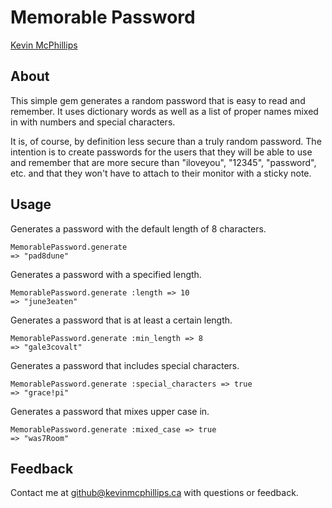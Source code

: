 # Memorable Password

[Kevin McPhillips](mailto:github@kevinmcphillips.ca)


## About

This simple gem generates a random password that is easy to read and remember. It uses dictionary words as well as a list of proper names mixed in with numbers and special characters.

It is, of course, by definition less secure than a truly random password. The intention is to create passwords for the users that they will be able to use and remember that are more secure than "iloveyou", "12345", "password", etc. and that they won't have to attach to their monitor with a sticky note.


## Usage

Generates a password with the default length of 8 characters.

    MemorablePassword.generate
    => "pad8dune"

Generates a password with a specified length.

    MemorablePassword.generate :length => 10
    => "june3eaten"

Generates a password that is at least a certain length.

    MemorablePassword.generate :min_length => 8
    => "gale3covalt"

Generates a password that includes special characters.

    MemorablePassword.generate :special_characters => true
    => "grace!pi"

Generates a password that mixes upper case in.

    MemorablePassword.generate :mixed_case => true
    => "was7Room"


## Feedback

Contact me at [github@kevinmcphillips.ca](mailto:github@kevinmcphillips.ca) with questions or feedback.



